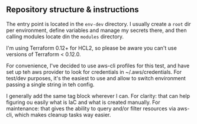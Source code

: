 ## Repository structure & instructions

The entry point is located in the `env-dev` directory. 
I usually create a `root` dir per environment, define variables and manage my secrets there, and then calling modules locate din the `modules` directory.

I'm using Terraform 0.12+ for HCL2, so please be aware you can't use versions of Terraform < 0.12.0.

For convenience, I've decided to use aws-cli profiles for this test, and have set up teh aws provider to look for credentials in ~/.aws/credentials.
For test/dev purposes, it's the easiest to use and allow to switch environment passing a single string in teh config. 


I generally add the same tag block wherever I can. For clarity: that can help figuring ou easily what is IaC and what is created manually.
For maintenance: that gives the ability to query and/or filter resources via aws-cli, which makes cleanup tasks way easier.

